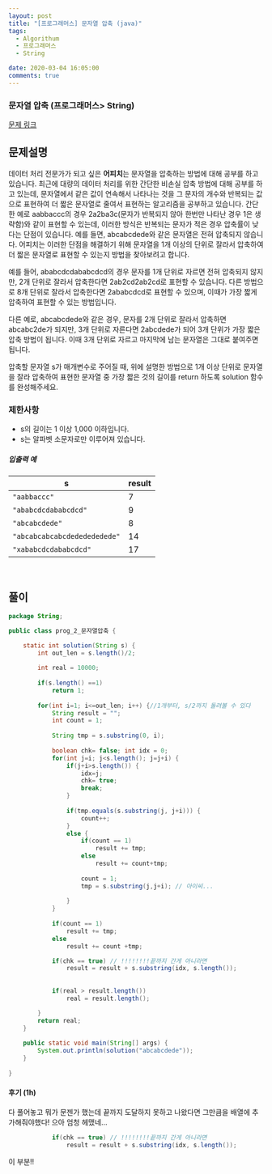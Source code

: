 ```yaml
---
layout: post
title: "[프로그래머스] 문자열 압축 (java)"
tags:
  - Algorithum
  - 프로그래머스
  - String

date: 2020-03-04 16:05:00
comments: true
---
```




###   문자열 압축 (프로그래머스> String)

[문제 링크](https://programmers.co.kr/learn/courses/30/lessons/60057 )

## 문제설명

데이터 처리 전문가가 되고 싶은 **어피치**는 문자열을 압축하는 방법에 대해 공부를 하고 있습니다. 최근에 대량의 데이터 처리를 위한 간단한 비손실 압축 방법에 대해 공부를 하고 있는데, 문자열에서 같은 값이 연속해서 나타나는 것을 그 문자의 개수와 반복되는 값으로 표현하여 더 짧은 문자열로 줄여서 표현하는 알고리즘을 공부하고 있습니다.
간단한 예로 aabbaccc의 경우 2a2ba3c(문자가 반복되지 않아 한번만 나타난 경우 1은 생략함)와 같이 표현할 수 있는데, 이러한 방식은 반복되는 문자가 적은 경우 압축률이 낮다는 단점이 있습니다. 예를 들면, abcabcdede와 같은 문자열은 전혀 압축되지 않습니다. 어피치는 이러한 단점을 해결하기 위해 문자열을 1개 이상의 단위로 잘라서 압축하여 더 짧은 문자열로 표현할 수 있는지 방법을 찾아보려고 합니다.

예를 들어, ababcdcdababcdcd의 경우 문자를 1개 단위로 자르면 전혀 압축되지 않지만, 2개 단위로 잘라서 압축한다면 2ab2cd2ab2cd로 표현할 수 있습니다. 다른 방법으로 8개 단위로 잘라서 압축한다면 2ababcdcd로 표현할 수 있으며, 이때가 가장 짧게 압축하여 표현할 수 있는 방법입니다.

다른 예로, abcabcdede와 같은 경우, 문자를 2개 단위로 잘라서 압축하면 abcabc2de가 되지만, 3개 단위로 자른다면 2abcdede가 되어 3개 단위가 가장 짧은 압축 방법이 됩니다. 이때 3개 단위로 자르고 마지막에 남는 문자열은 그대로 붙여주면 됩니다.

압축할 문자열 s가 매개변수로 주어질 때, 위에 설명한 방법으로 1개 이상 단위로 문자열을 잘라 압축하여 표현한 문자열 중 가장 짧은 것의 길이를 return 하도록 solution 함수를 완성해주세요.

### 제한사항

- s의 길이는 1 이상 1,000 이하입니다.
- s는 알파벳 소문자로만 이루어져 있습니다.

##### 입출력 예

| s                            | result |
| ---------------------------- | ------ |
| `"aabbaccc"`                 | 7      |
| `"ababcdcdababcdcd"`         | 9      |
| `"abcabcdede"`               | 8      |
| `"abcabcabcabcdededededede"` | 14     |
| `"xababcdcdababcdcd"`        | 17     |

<br>

## 풀이

```java
package String;

public class prog_2_문자열압축 {

	static int solution(String s) {
 		int out_len = s.length()/2;
        
        int real = 10000;
        
        if(s.length() ==1)
        	return 1;
        
        for(int i=1; i<=out_len; i++) {//1개부터, s/2까지 돌려볼 수 있다
        	String result = "";
        	int count = 1;
        	
        	String tmp = s.substring(0, i);
        	
        	boolean chk= false; int idx = 0;
        	for(int j=i; j<s.length(); j=j+i) {
        		if(j+i>s.length()) {
        			idx=j;
        			chk= true;
        			break;
        		}
            	
        		if(tmp.equals(s.substring(j, j+i))) {
        			count++;
        		}
        		else {
        			if(count == 1) 
        				result += tmp;
        			else
        				result += count+tmp;
        			
        			count = 1;
        			tmp = s.substring(j,j+i); // 아이씨...
        			
        		}
        	}
        	       	
			if(count == 1) 
				result += tmp;
			else
				result += count +tmp;

			if(chk == true) // !!!!!!!!끝까지 간게 아니라면
				result = result + s.substring(idx, s.length());
			
			
        	if(real > result.length())
        		real = result.length();

        }
        return real;
    }
    
    public static void main(String[] args) {
		System.out.println(solution("abcabcdede"));
	}
	
}
```

#### 후기 (1h)

다 풀어놓고 뭐가 문젠가 했는데 끝까지 도달하지 못하고 나왔다면 그만큼을 배열에 추가해줘야했다! 으아 엄청 헤맸네...

```java
			if(chk == true) // !!!!!!!!끝까지 간게 아니라면
				result = result + s.substring(idx, s.length());
```

이 부분!!
